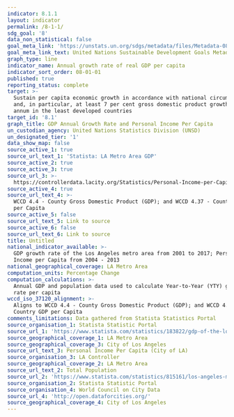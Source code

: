 ```yaml
---
indicator: 8.1.1
layout: indicator
permalink: /8-1-1/
sdg_goal: '8'
data_non_statistical: false
goal_meta_link: 'https://unstats.un.org/sdgs/metadata/files/Metadata-08-01-01.pdf '
goal_meta_link_text: United Nations Sustainable Development Goals Metadata (PDF 232 KB)
graph_type: line
indicator_name: Annual growth rate of real GDP per capita
indicator_sort_order: 08-01-01
published: true
reporting_status: complete
target: >-
  Sustain per capita economic growth in accordance with national circumstances
  and, in particular, at least 7 per cent gross domestic product growth per
  annum in the least developed countries
target_id: '8.1'
graph_title: GDP Annual Growth Rate and Personal Income Per Capita
un_custodian_agency: United Nations Statistics Division (UNSD)
un_designated_tier: '1'
data_show_map: false
source_active_1: true
source_url_text_1: 'Statista: LA Metro Area GDP'
source_active_2: true
source_active_3: true
source_url_3: >-
  https://controllerdata.lacity.org/Statistics/Personal-Income-per-Capita/yw5p-36js
source_active_4: true
source_url_text_4: >-
  WCCD 4.4 - County Gross Domestic Product (GDP); and WCCD 4.37 - Country GDP
  per Capita
source_active_5: false
source_url_text_5: Link to source
source_active_6: false
source_url_text_6: Link to source
title: Untitled
national_indicator_available: >-
  GDP growth rate of the Los Angeles metro area from 2001 to 2017; Personal
  Income per Capita from 2004 - 2013
national_geographical_coverage: LA Metro Area
computation_units: Percentage Change
computation_calculations: >-
  Annual GDP and population data used to calculate Year-to-Year (YTY) growth
  rate per capita
wccd_iso_37120_alignment: >-
  Aligns to WCCD 4.4 - County Gross Domestic Product (GDP); and WCCD 4.37 -
  Country GDP per Capita
comments_limitations: Data gathered from Statista Statistics Portal
source_organisation_1: Statista Statistic Portal
source_url_1: 'https://www.statista.com/statistics/183822/gdp-of-the-los-angeles-metro-area/'
source_geographical_coverage_1: LA Metro Area
source_geographical_coverage_3: City of Los Angeles
source_url_text_3: Personal Income Per Capita (City of LA)
source_organisation_3: LA Controller
source_geographical_coverage_2: LA Metro Area
source_url_text_2: Total Population
source_url_2: 'https://www.statista.com/statistics/815161/los-angeles-metro-area-population/'
source_organisation_2: Statista Statistic Portal
source_organisation_4: World Council on City Data
source_url_4: 'http://open.dataforcities.org/'
source_geographical_coverage_4: City of Los Angeles
---
```

